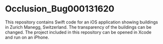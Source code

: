# Occlusion_Bug000131620

This repository contains Swift code for an iOS application showing buildings in Zurich Manegg, Switzerland. The transparency of the buildings can be changed.
The project included in this repository can be opened in Xcode and run on an iPhone.
